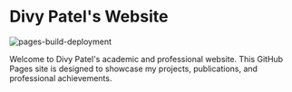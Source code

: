 # Divy Patel's Website

![pages-build-deployment](https://github.com/Divy2000/Divy2000.github.io/actions/workflows/pages/pages-build-deployment/badge.svg)

Welcome to Divy Patel's academic and professional website. This GitHub Pages site is designed to showcase my projects, publications, and professional achievements.
